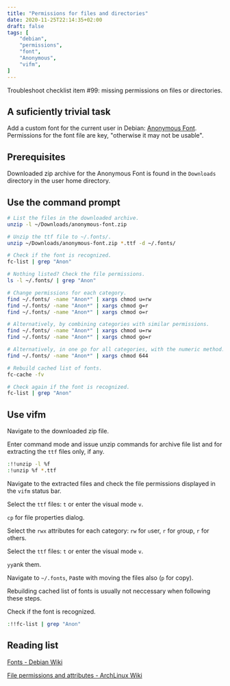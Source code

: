 ```yaml
---
title: "Permissions for files and directories"
date: 2020-11-25T22:14:35+02:00
draft: false
tags: [
    "debian",
    "permissions",
    "font",
    "Anonymous",
    "vifm",
]
---
```


Troubleshoot checklist item #99: missing permissions on files or directories.
<!--more-->

## A suficiently trivial task

Add a custom font for the current user in Debian: [Anonymous Font](https://www.fontspace.com/anonymous-font-f3245). Permissions for the font file are key, "otherwise it may not be usable".

## Prerequisites

Downloaded zip archive for the Anonymous Font is found in the `Downloads` directory in the user home directory.

## Use the command prompt

```sh
# List the files in the downloaded archive.
unzip -l ~/Downloads/anonymous-font.zip

# Unzip the ttf file to ~/.fonts/.
unzip ~/Downloads/anonymous-font.zip *.ttf -d ~/.fonts/ 

# Check if the font is recognized. 
fc-list | grep "Anon"

# Nothing listed? Check the file permissions.
ls -l ~/.fonts/ | grep "Anon"

# Change permissions for each category.
find ~/.fonts/ -name "Anon*" | xargs chmod u=rw
find ~/.fonts/ -name "Anon*" | xargs chmod g=r
find ~/.fonts/ -name "Anon*" | xargs chmod o=r

# Alternatively, by combining categories with similar permissions.
find ~/.fonts/ -name "Anon*" | xargs chmod u=rw
find ~/.fonts/ -name "Anon*" | xargs chmod go=r

# Alternatively, in one go for all categories, with the numeric method: r=4, w=2, x= 1.
find ~/.fonts/ -name "Anon*" | xargs chmod 644

# Rebuild cached list of fonts.
fc-cache -fv

# Check again if the font is recognized.
fc-list | grep "Anon"
``` 

## Use vifm

Navigate to the downloaded zip file. 

Enter command mode and issue unzip commands for archive file list and for extracting the `ttf` files only, if any.

```sh
:!!unzip -l %f
:!unzip %f *.ttf  
```

Navigate to the extracted files and check the file permissions displayed in the `vifm` status bar.

Select the `ttf` files: `t` or enter the visual mode `v`.

`cp` for file properties dialog.

Select the `rwx` attributes for each category: `rw` for `u`ser, `r` for `g`roup, `r` for `o`thers.

Select the `ttf` files: `t` or enter the visual mode `v`.

`yy`ank them.

Navigate to `~/.fonts`, `P`aste with moving the files also (`p` for copy).

Rebuilding cached list of fonts is usually not neccessary when following these steps.

Check if the font is recognized.

```sh
:!!fc-list | grep "Anon"
```

## Reading list

[Fonts - Debian Wiki](https://wiki.debian.org/Fonts)

[File permissions and attributes - ArchLinux Wiki](https://wiki.archlinux.org/index.php/File_permissions_and_attributes)

